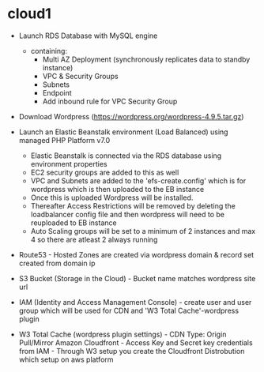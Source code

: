 # cloud1

- Launch RDS Database with MySQL engine
   - containing:
      - Multi AZ Deployment (synchronously replicates data to standby instance)
      - VPC & Security Groups
      - Subnets
      - Endpoint
      - Add inbound rule for VPC Security Group
      
- Download Wordpress (https://wordpress.org/wordpress-4.9.5.tar.gz)

- Launch an Elastic Beanstalk environment (Load Balanced) using managed PHP Platform v7.0
     - Elastic Beanstalk is connected via the RDS database using environment properties
     - EC2 security groups are added to this as well
     - VPC and Subnets are added to the 'efs-create.config' which is for wordpress which is
       then uploaded to the EB instance
     - Once this is uploaded Wordpress will be installed.
     - Thereafter Access Restrictions will be removed by deleting the loadbalancer config file
       and then wordpress will need to be reuploaded to EB instance
     - Auto Scaling groups will be set to a minimum of 2 instances and max 4 so there are atleast 2 always running

- Route53
      - Hosted Zones are created via wordpress domain & record set created from domain ip

- S3 Bucket (Storage in the Cloud)
      - Bucket name matches wordpress site url

- IAM (Identity and Access Management Console)
      - create user and user group which will be used for CDN and 'W3 Total Cache'-wordpress plugin

- W3 Total Cache (wordpress plugin settings)
      - CDN Type: Origin Pull/Mirror Amazon Cloudfront
      - Access Key and Secret key credentials from IAM
      - Through W3 setup you create the Cloudfront Distrobution which setup on aws platform
      
      
 
